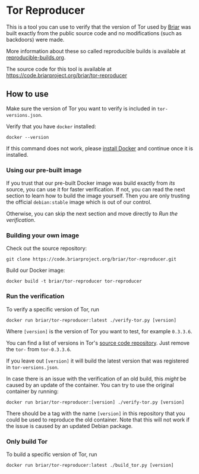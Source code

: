 # Tor Reproducer

This is a tool you can use to verify that the version of Tor
used by [Briar](https://briar.app) was built exactly from the public source code
and no modifications (such as backdoors) were made.

More information about these so called reproducible builds is available at
[reproducible-builds.org](https://reproducible-builds.org/).

The source code for this tool is available at
https://code.briarproject.org/briar/tor-reproducer

## How to use

Make sure the version of Tor you want to verify is included in `tor-versions.json`.

Verify that you have `docker` installed:

    docker --version

If this command does not work,
please [install Docker](https://docs.docker.com/install/)
and continue once it is installed.

### Using our pre-built image

If you trust that our pre-built Docker image was build exactly from *its* source,
you can use it for faster verification.
If not, you can read the next section to learn how to build the image yourself.
Then you are only trusting the official `debian:stable` image which is out of our control.

Otherwise, you can skip the next section and move directly to *Run the verification*.

### Building your own image

Check out the source repository:

    git clone https://code.briarproject.org/briar/tor-reproducer.git

Build our Docker image:

    docker build -t briar/tor-reproducer tor-reproducer

### Run the verification

To verify a specific version of Tor, run

    docker run briar/tor-reproducer:latest ./verify-tor.py [version]

Where `[version]` is the version of Tor you want to test, for example `0.3.3.6`.

You can find a list of versions in Tor's
[source code repository](https://gitweb.torproject.org/tor.git/refs/).
Just remove the `tor-` from `tor-0.3.3.6`.

If you leave out `[version]` it will build the latest version
that was registered in `tor-versions.json`.

In case there is an issue with the verification of an old build,
this *might* be caused by an update of the container.
You can try to use the original container by running:

    docker run briar/tor-reproducer:[version] ./verify-tor.py [version]

There should be a tag with the name `[version]` in this repository
that you could be used to reproduce the old container.
Note that this will not work if the issue is caused by an updated Debian package.

### Only build Tor

To build a specific version of Tor, run

    docker run briar/tor-reproducer:latest ./build_tor.py [version]